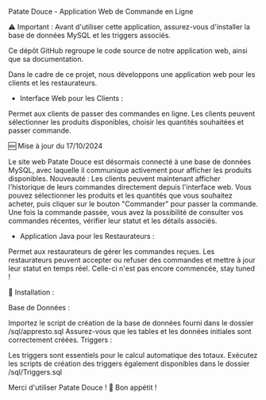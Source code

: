 Patate Douce - Application Web de Commande en Ligne

⚠️ Important : Avant d'utiliser cette application, assurez-vous d'installer la base de données MySQL et les triggers associés. 

Ce dépôt GitHub regroupe le code source de notre application web, ainsi que sa documentation.

Dans le cadre de ce projet, nous développons une application web pour les clients et les restaurateurs.

- Interface Web pour les Clients :

Permet aux clients de passer des commandes en ligne.
Les clients peuvent sélectionner les produits disponibles, choisir les quantités souhaitées et passer commande.

🆕 Mise à jour du 17/10/2024

Le site web Patate Douce est désormais connecté à une base de données MySQL, avec laquelle il communique activement pour afficher les produits disponibles.
Nouveauté : Les clients peuvent maintenant afficher l'historique de leurs commandes directement depuis l'interface web.
Vous pouvez sélectionner les produits et les quantités que vous souhaitez acheter, puis cliquer sur le bouton "Commander" pour passer la commande.
Une fois la commande passée, vous avez la possibilité de consulter vos commandes récentes, vérifier leur statut et les détails associés.

- Application Java pour les Restaurateurs :

Permet aux restaurateurs de gérer les commandes reçues.
Les restaurateurs peuvent accepter ou refuser des commandes et mettre à jour leur statut en temps réel.
Celle-ci n'est pas encore commencée, stay tuned !

🔧 Installation :

Base de Données :

Importez le script de création de la base de données fourni dans le dossier /sql/appresto.sql
Assurez-vous que les tables et les données initiales sont correctement créées.
Triggers :

Les triggers sont essentiels pour le calcul automatique des totaux.
Exécutez les scripts de création des triggers également disponibles dans le dossier /sql/Triggers.sql

Merci d'utiliser Patate Douce ! 🍠 Bon appétit !